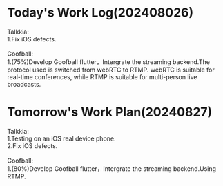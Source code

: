 # Today's Work Log(202408026)
Talkkia:\
1.Fix iOS defects.\
<br/>
Goofball:\
1.(75%)Develop Goofball flutter，Intergrate the streaming backend.The protocol used is switched from webRTC to RTMP. webRTC is suitable for real-time conferences, while RTMP is suitable for multi-person live broadcasts.
# Tomorrow's Work Plan(20240827)
Talkkia:\
1.Testing on an iOS real device phone.\
2.Fix iOS defects.\
<br/>
Goofball:\
1.(80%)Develop Goofball flutter，Intergrate the streaming backend.Using RTMP.
